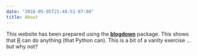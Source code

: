 ```yaml
---
date: "2016-05-05T21:48:51-07:00"
title: About
---
```



This website has been prepared using the 
[**blogdown**](https://github.com/rstudio/blogdown) package. This shows that
[R](https://www.r-project.org/) can do anything (that Python can). This is a
bit of a vanity exercise ... but why not?
